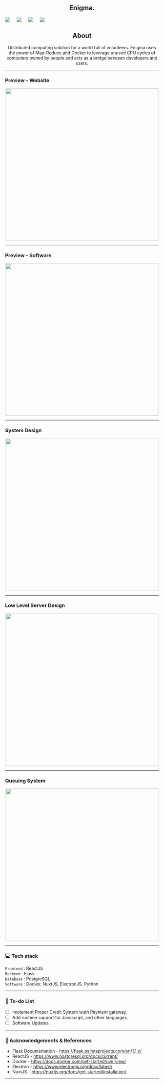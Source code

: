 <p align="center"
<img src ="" width = 200px>
</p>

<h2 align = 'center'> Enigma.
</h2>

[![](https://img.shields.io/badge/Made_with-Flask-blue?style=for-the-badge&logo=Flask)](https://flask.palletsprojects.com/en/1.1.x/) 
&emsp;
[![](https://img.shields.io/badge/Made_with-PostgreSQL-blue?style=for-the-badge&logo=PostgreSQL)](https://www.postgresql.org/docs/current/)
&emsp;
[![](https://img.shields.io/badge/Made_with-Docker-blue?style=for-the-badge&logo=Docker)](https://docs.docker.com/get-started/overview/)
&emsp;
[![](https://img.shields.io/badge/IDE-Visual_Studio_Code-blue?style=for-the-badge&logo=visual-studio-code)](https://code.visualstudio.com/ "Visual Studio Code")


<h2 align='center'> About </h2>
<p align='center'>
Distributed computing solution for a world full of volunteers. Enigma  uses  the  power  of  Map-Reduce and Docker  to  leverage  unused  CPU  cycles  of  computers 
owned by people and acts as a bridge between developers and users.
</p>

-----------------------------------

### Preview - Website

<p align="center">
<img src ="./assets/Homepage.png" width = 500px>
</p>

-----------------------------------

### Preview - Software
<p align="center">
<img src ="./assets/Lightmode.png" width = 500px>
</p>

-----------------------------------

### System Design
<p align="center">
<img src ="./assets/Question.png" width = 500px>
</p>


-----------------------------------

### Low Level Server Design
<p align="center">
<img src ="./assets/Lightmode.png" width = 500px>
</p>


-----------------------------------

### Queuing System
<p align="center">
<img src ="./assets/Lightmode.png" width = 500px>
</p>


-----------------------------------
###             💻 Tech stack
`Frontend` : ReactJS <br>
`Backend` : Flask <br>
`Database` : PostgreSQL <br>
`Software` : Docker, NuxtJS, ElectronJS, Python  <br>

-----------------------------------

### 📝 To-do List

- [ ] Implement Proper Credit System wuth Payment gateway. 
- [ ] Add runtime support for Javascript, and other languages.
- [ ] Software Updates. 

------------------------------------------


### :page_with_curl: Acknowledgements & References

- Flask Documentation - https://flask.palletsprojects.com/en/1.1.x/
- ReactJS - https://www.postgresql.org/docs/current/
- Docker - https://docs.docker.com/get-started/overview/
- Electron - https://www.electronjs.org/docs/latest/
- NuxtJS - https://nuxtjs.org/docs/get-started/installation/

-----------------------------------
